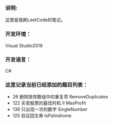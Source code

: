 ### 说明:
这里是我刷LeetCode的笔记。

### 开发环境：
Visual Studio2019

### 开发语言：
C#

### 这里记录当前已经添加的题目列表：
* 26 删除排序数组中的重复项 RemoveDuplicates
* 122 买卖股票的最佳时机 II MaxProfit
* 136 只出现一次的数字 SingleNumber
* 125 验证回文串 IsPalindrome

